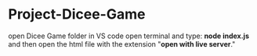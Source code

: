 # Project-Dicee-Game
open Dicee Game folder in VS code 
open terminal and type:
**node index.js**
and then open the html file with the extension "**open with live server**."
